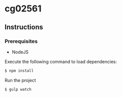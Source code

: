 # cg02561

## Instructions

### Prerequisites
  - NodeJS

Execute the following command to load dependencies:
```sh
$ npm install
```

Run the project
```sh
$ gulp watch
```